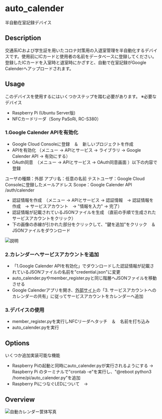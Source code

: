 # auto_calender

 半自動在室記録デバイス

## Description
 
 交通系ICおよび学生証を用いたコロナ対策用の入退室管理を半自動化するデバイスです。使用前にICカードと使用者の名前をデータベースに登録してください。 登録したICカードを入室時と退室時にかざすと、自動で在室記録がGoogle Calenderへアップロードされます。

## Usage
 
このデバイスを使用するにはいくつかステップを踏む必要があります。
※必要なデバイス
* Raspberry Pi (Ubuntu Server版)
* NFCカードリーダ（Sony PaSoRi, RC-S380）

### 1.Google Calender APIを有効化
 * Google Cloud Consoleに登録　＆　新しいプロジェクトを作成 
 * APIを有効化 （メニュー -> APIとサービス -> ライブラリ -> Google Calender API -> 有効にする）
 * OAuth同意　（メニュー -> APIとサービス -> OAuth同意画面 ）以下の内容で登録
 
 ユーザの種類：外部
 アプリ名：任意の名前
 テストユーザ：Google Cloud Consoleに登録したメールアドレス
 Scope：Google Calender API /auth/calender 
 
 * 認証情報を作成　（メニュー -> APIとサービス -> 認証情報　-> 認証情報を作成　-> サービスアカウント　-> "情報を入力" -> 完了）
 * 認証情報が記載されているJSONファイルを生成 （直前の手順で生成されたサービスアカウントをクリック）
 * 下の画像の赤線が引かれた部分をクリックして、"鍵を追加"をクリック　＆　JSONファイルをダウンロード
 
 ![説明](https://user-images.githubusercontent.com/82434854/162227903-491bf60a-a48a-4856-9f45-be6e198615da.png)

### 2.カレンダーへサービスアカウントを追加
 * 「1.Google Calender APIを有効化」でダウンロードした認証情報が記載されているJSONファイルの名前を"credential.json"に変更
 *  auto_calender.pyやmember_register.pyと同じ階層へJSONファイルを移動させる
 *  Google Calenderアプリを開き、[外部サイト](http://www.yahoo.co.jphttps://www.cdatablog.jp/entry/googlecalendarserviceaccount)の「3. サービスアカウントへのカレンダーの共有」に従ってサービスアカウントをカレンダーへ追加　

### 3.デバイスの使用
 * member_register.pyを実行しNFCリーダへタッチ　＆　名前を打ち込み 
 * auto_calender.pyを実行
## Options
いくつか追加実装可能な機能
* Raspberry Piの起動と同時にauto_calender.pyが実行されるようにする -> Raspberry Pi のターミナルで"crontab -e"を実行し、"@reboot python3 /home/pi/auto_calender.py"を追加
* Raspberry PiにつなぐLEDについて　-> 



## Overview
 
![自動カレンダー筐体写真](https://user-images.githubusercontent.com/82434854/162221117-39613e1f-f559-486d-8232-f0d229202083.jpg)

